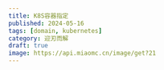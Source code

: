 ```yaml
---
title: K8S容器指定
published: 2024-05-16
tags: [domain, kubernetes]
category: 迎刃而解
draft: true
image: https://api.miaomc.cn/image/get?21
---
```

